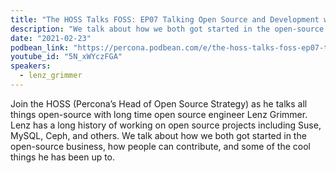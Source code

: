 ```yaml
---
title: "The HOSS Talks FOSS: EP07 Talking Open Source and Development with Lenz Grimmer"
description: "We talk about how we both got started in the open-source business, how people can contribute, and some of the cool things he has been up to."
date: "2021-02-23"
podbean_link: "https://percona.podbean.com/e/the-hoss-talks-foss-ep07-talking-open-source-and-development-with-lenz-grimmer/"
youtube_id: "5N_xWYczFGA"
speakers:
  - lenz_grimmer
---
```


Join the HOSS (Percona’s Head of Open Source Strategy) as he talks all things open-source with long time open source engineer Lenz Grimmer. Lenz has a long history of working on open source projects including Suse, MySQL, Ceph, and others. We talk about how we both got started in the open-source business, how people can contribute, and some of the cool things he has been up to.